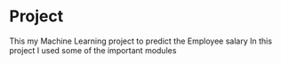 # Project
This my Machine Learning project to predict the Employee salary
In this project I used some of the important modules 
